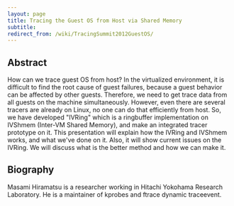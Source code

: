 ```yaml
---
layout: page
title: Tracing the Guest OS from Host via Shared Memory
subtitle: 
redirect_from: /wiki/TracingSummit2012GuestOS/
---
```


## Abstract
How can we trace guest OS from host? In the virtualized environment, it is difficult to find the root cause of guest failures, because a guest behavior can be affected by other guests. Therefore, we need to get trace data from all guests on the machine simultaneously. However, even there are several tracers are already on Linux, no one can do that efficiently from host. So, we have developed "IVRing" which is a ringbuffer implementation on IVShmem (Inter-VM Shared Memory), and make an integrated tracer prototype on it. This presentation will explain how the IVRing and IVShmem works, and what we've done on it. Also, it will show current issues on the IVRing. We will discuss what is the better method and how we can make it.

## Biography
Masami Hiramatsu is a researcher working in Hitachi Yokohama Research Laboratory. He is a maintainer of kprobes and ftrace dynamic traceevent.
